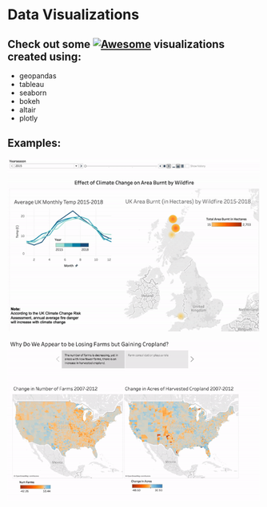 # Data Visualizations

## Check out some [![Awesome](https://cdn.rawgit.com/sindresorhus/awesome/d7305f38d29fed78fa85652e3a63e154dd8e8829/media/badge.svg)](https://github.com/sindresorhus/awesome) visualizations created using:

- geopandas
- tableau
- seaborn
- bokeh
- altair
- plotly

## Examples: 

![](climate_change_fires.gif)

![](ag_census_insights.gif)
